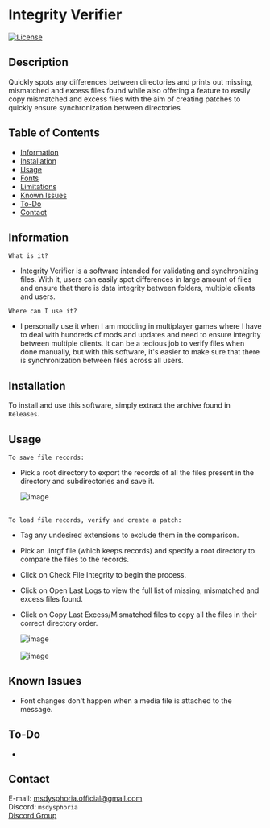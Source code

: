# Integrity Verifier

[![License](https://img.shields.io/badge/license-Ms._Dysphoria-blue.svg)](LICENSE)

## Description

Quickly spots any differences between directories and prints out missing, mismatched and excess files found while also offering a feature to easily copy mismatched and excess files with the aim of creating patches to quickly ensure synchronization between directories<br />

## Table of Contents
- [Information](#information)
- [Installation](#installation)
- [Usage](#usage)
- [Fonts](#fonts)
- [Limitations](#limitations)
- [Known Issues](#knownissues)
- [To-Do](#to-do)
- [Contact](#contact)

## Information
`What is it?` <br />
- Integrity Verifier is a software intended for validating and synchronizing files. With it, users can easily spot differences in large amount of files and ensure that there is data integrity between folders, multiple clients and users.
 
`Where can I use it?` <br />
- I personally use it when I am modding in multiplayer games where I have to deal with hundreds of mods and updates and need to ensure integrity between multiple clients. It can be a tedious job to verify files when done manually, but with this software, it's easier to make sure that there is synchronization between files across all users.
   
## Installation

To install and use this software, simply extract the archive found in `Releases`.

## Usage
`To save file records:` <br />

- Pick a root directory to export the records of all the files present in the directory and subdirectories and save it.<br />

  ![image](https://github.com/user-attachments/assets/98f0e9af-43ae-436d-a4ac-78583aef458f)<br /><br />

`To load file records, verify and create a patch:` <br />

- Tag any undesired extensions to exclude them in the comparison.
- Pick an .intgf file (which keeps records) and specify a root directory to compare the files to the records.
- Click on Check File Integrity to begin the process.
- Click on Open Last Logs to view the full list of missing, mismatched and excess files found.
- Click on Copy Last Excess/Mismatched files to copy all the files in their correct directory order.<br />

  ![image](https://github.com/user-attachments/assets/712e23d7-1100-496d-a7a6-997d7559c6e7)<br /><br />
  ![image](https://github.com/user-attachments/assets/b51c5d76-d689-4cb0-b37a-1d3e60436be6)

  
## Known Issues
- Font changes don't happen when a media file is attached to the message.

## To-Do
- 
## Contact
E-mail: msdysphoria.official@gmail.com<br />
Discord: `msdysphoria`<br />
[Discord Group](https://discord.gg/tG6krSHZbG)
